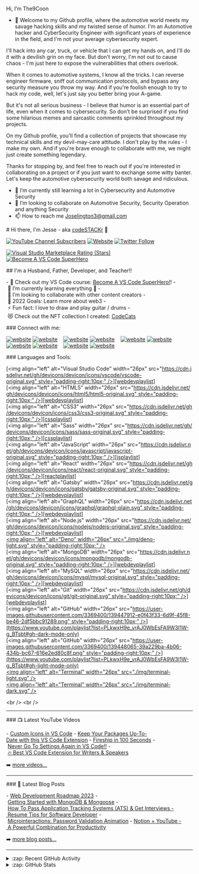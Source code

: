  Hi, I’m The9Coon
- 👀 Welcome to my Github profile, where the automotive world meets my savage hacking skills and my twisted sense of humor. I'm an Automotive hacker and CyberSecurity Engineer with significant years of experience in the field, and I'm not your average cybersecurity expert.

I'll hack into any car, truck, or vehicle that I can get my hands on, and I'll do it with a devilish grin on my face. But don't worry, I'm not out to cause chaos - I'm just here to expose the vulnerabilities that others overlook.

When it comes to automotive systems, I know all the tricks. I can reverse engineer firmware, sniff out communication protocols, and bypass any security measure you throw my way. And if you're foolish enough to try to hack my code, well, let's just say you better bring your A-game.

But it's not all serious business - I believe that humor is an essential part of life, even when it comes to cybersecurity. So don't be surprised if you find some hilarious memes and sarcastic comments sprinkled throughout my projects.

On my Github profile, you'll find a collection of projects that showcase my technical skills and my devil-may-care attitude. I don't play by the rules - I make my own. And if you're brave enough to collaborate with me, we might just create something legendary.

Thanks for stopping by, and feel free to reach out if you're interested in collaborating on a project or if you just want to exchange some witty banter. Let's keep the automotive cybersecurity world both savage and ridiculous.




- 🌱 I’m currently still learning a lot in Cybersecurity and Automotive Security
- 💞️ I’m looking to collaborate on Automotive Security, Security Operation and anything Security 
- 📫 How to reach me Joselington3@gmail.com

<!---
brosjsy/brosjsy is a ✨ special ✨ repository because its `README.md` (this file) appears on your GitHub profile.
You can click the Preview link to take a look at your changes.
--->
# Hi there, I'm Jesse - aka [codeSTACKr][youtube] 👋  
  
 [![YouTube Channel Subscribers](https://img.shields.io/youtube/channel/subscribers/UCDCHcqyeQgJ-jVSd6VJkbCw?logo=youtube&logoColor=red&style=for-the-badge)][youtube] 
 [![Website](https://img.shields.io/website?label=codeSTACKr.com&style=for-the-badge&url=https%3A%2F%2Fcodestackr.com)](https://codestackr.com) 
 [![Twitter Follow](https://img.shields.io/twitter/follow/codeSTACKr?color=1DA1F2&logo=twitter&style=for-the-badge)](https://twitter.com/intent/follow?original_referer=https%3A%2F%2Fgithub.com%2FcodeSTACKr&screen_name=codeSTACKr) 
  
 [![Visual Studio Marketplace Rating (Stars)](https://img.shields.io/visual-studio-marketplace/stars/codestackr.codestackr-theme?label=codeSTACKr%20VS%20Code%20Theme&logo=visualstudiocode&logoColor=ff652f&style=for-the-badge)](https://marketplace.visualstudio.com/items?itemName=codestackr.codestackr-theme) 
 [![Become A VS Code SuperHero](https://img.shields.io/badge/-Become%20A%20VS%20Code%20SuperHero%20%E2%86%92-gray.svg?colorB=ff652f&style=for-the-badge)](https://vsCodeHero.com) 
  
  
 ## I'm a Husband, Father, Developer, and Teacher!! 
  
 - 🔭 Check out my VS Code course: [Become A VS Code SuperHero!][course]! 
 - 🌱 I’m currently learning everything 🤣 
 - 👯 I’m looking to collaborate with other content creators 
 - 🥅 2022 Goals: Learn more about web3 
 - ⚡ Fun fact: I love to draw and play guitar / drums 
 - 😻 Check out the NFT collection I created: [CodeCats](https://opensea.io/collection/codecats?search[sortAscending]=true&search[sortBy]=PRICE&search[toggles][0]=BUY_NOW) 
  
 ### Connect with me: 
  
 [![website](./img/globe-light.svg)](https://codestackr.com#gh-light-mode-only) 
 [![website](./img/globe-dark.svg)](https://codestackr.com#gh-dark-mode-only) 
 &nbsp;&nbsp; 
 [![website](./img/youtube-light.svg)](https://youtube.com/codestackr#gh-light-mode-only) 
 [![website](./img/youtube-dark.svg)](https://youtube.com/codestackr#gh-dark-mode-only) 
 &nbsp;&nbsp; 
 [![website](./img/twitter-light.svg)](https://twitter.com/codestackr#gh-light-mode-only) 
 [![website](./img/twitter-dark.svg)](https://twitter.com/codestackr#gh-dark-mode-only) 
 &nbsp;&nbsp; 
 [![website](./img/linkedin-light.svg)](https://linkedin.com/in/codeSTACKr#gh-light-mode-only) 
 [![website](./img/linkedin-dark.svg)](https://linkedin.com/in/codeSTACKr#gh-dark-mode-only) 
 &nbsp;&nbsp; 
 [![website](./img/instagram-light.svg)](https://instagram.com/codeSTACKr#gh-light-mode-only) 
 [![website](./img/instagram-dark.svg)](https://instagram.com/codeSTACKr#gh-dark-mode-only) 
  
 ### Languages and Tools: 
  
 [<img align="left" alt="Visual Studio Code" width="26px" src="https://cdn.jsdelivr.net/gh/devicons/devicon/icons/vscode/vscode-original.svg" style="padding-right:10px;" />][webdevplaylist] 
 [<img align="left" alt="HTML5" width="26px" src="https://cdn.jsdelivr.net/gh/devicons/devicon/icons/html5/html5-original.svg" style="padding-right:10px;" />][webdevplaylist] 
 [<img align="left" alt="CSS3" width="26px" src="https://cdn.jsdelivr.net/gh/devicons/devicon/icons/css3/css3-original.svg" style="padding-right:10px;" />][cssplaylist] 
 [<img align="left" alt="Sass" width="26px" src="https://cdn.jsdelivr.net/gh/devicons/devicon/icons/sass/sass-original.svg" style="padding-right:10px;" />][cssplaylist] 
 [<img align="left" alt="JavaScript" width="26px" src="https://cdn.jsdelivr.net/gh/devicons/devicon/icons/javascript/javascript-original.svg" style="padding-right:10px;" />][jsplaylist] 
 [<img align="left" alt="React" width="26px" src="https://cdn.jsdelivr.net/gh/devicons/devicon/icons/react/react-original.svg" style="padding-right:10px;" />][reactplaylist] 
 [<img align="left" alt="Gatsby" width="26px" src="https://cdn.jsdelivr.net/gh/devicons/devicon/icons/gatsby/gatsby-original.svg" style="padding-right:10px;" />][webdevplaylist] 
 [<img align="left" alt="GraphQL" width="26px" src="https://cdn.jsdelivr.net/gh/devicons/devicon/icons/graphql/graphql-plain.svg" style="padding-right:10px;" />][webdevplaylist] 
 [<img align="left" alt="Node.js" width="26px" src="https://cdn.jsdelivr.net/gh/devicons/devicon/icons/nodejs/nodejs-original.svg" style="padding-right:10px;" />][webdevplaylist] 
 [<img align="left" alt="Deno" width="26px" src="./img/deno-light.svg" style="padding-right:10px;" />][webdevplaylist] 
 [<img align="left" alt="MongoDB" width="26px" src="https://cdn.jsdelivr.net/gh/devicons/devicon/icons/mongodb/mongodb-original.svg" style="padding-right:10px;" />][webdevplaylist] 
 [<img align="left" alt="MySQL" width="26px" src="https://cdn.jsdelivr.net/gh/devicons/devicon/icons/mysql/mysql-original.svg" style="padding-right:10px;" />][webdevplaylist] 
 [<img align="left" alt="Git" width="26px" src="https://cdn.jsdelivr.net/gh/devicons/devicon/icons/git/git-original.svg" style="padding-right:10px;" />][webdevplaylist] 
 [<img align="left" alt="GitHub" width="26px" src="https://user-images.githubusercontent.com/3369400/139447912-e0f43f33-6d9f-45f8-be46-2df5bbc91289.png" style="padding-right:10px;" />](https://www.youtube.com/playlist?list=PLkwxH9e_vrAJ0WbEsFA9W3I1W-g_BTsbt#gh-dark-mode-only) 
 [<img align="left" alt="GitHub" width="26px" src="https://user-images.githubusercontent.com/3369400/139448065-39a229ba-4b06-434b-bc67-616e2ed80c8f.png" style="padding-right:10px;" />](https://www.youtube.com/playlist?list=PLkwxH9e_vrAJ0WbEsFA9W3I1W-g_BTsbt#gh-light-mode-only) 
 [<img align="left" alt="Terminal" width="26px" src="./img/terminal-light.svg" />](https://www.youtube.com/playlist?list=PLkwxH9e_vrAJ0WbEsFA9W3I1W-g_BTsbt#gh-light-mode-only) 
 [<img align="left" alt="Terminal" width="26px" src="./img/terminal-dark.svg" />](https://www.youtube.com/playlist?list=PLkwxH9e_vrAJ0WbEsFA9W3I1W-g_BTsbt#gh-dark-mode-only) 
  
 <br /> 
 <br /> 
  
 --- 
  
 ### 📺 Latest YouTube Videos 
  
 <!-- YOUTUBE:START --> 
 - [Custom Icons in VS Code](https://www.youtube.com/watch?v=srGCblsKmDs) 
 - [Keep Your Packages Up-To-Date with this VS Code Extension](https://www.youtube.com/watch?v=FIHFLGEPolg) 
 - [Fireship in 100 Seconds](https://www.youtube.com/watch?v=cYoY_WbqNSw) 
 - [Never Go To Settings Again in VS Code!!](https://www.youtube.com/watch?v=q_oExJyObUw) 
 - [🔥 Best VS Code Extension for Writers &amp; Speakers](https://www.youtube.com/watch?v=2R20LH1uG2E) 
 <!-- YOUTUBE:END --> 
  
 ➡️ [more videos...](https://youtube.com/codestackr) 
  
 --- 
  
 ### 📕 Latest Blog Posts 
  
 <!-- BLOG-POST-LIST:START --> 
 - [Web Development Roadmap 2023](https://dev.to/codestackr/web-development-roadmap-2023-5beo) 
 - [Getting Started with MongoDB &amp; Mongoose](https://dev.to/codestackr/getting-started-with-mongodb-mongoose-2h6a) 
 - [How To Pass Application Tracking Systems &lpar;ATS&rpar; &amp; Get Interviews - Resume Tips for Software Developer](https://dev.to/codestackr/how-to-pass-application-tracking-systems-ats-get-interviews-resume-tips-for-software-developer-4bmo) 
 - [Microinteractions: Password Validation Animation](https://dev.to/codestackr/microinteractions-password-validation-animation-5629) 
 - [Notion + YouTube - A Powerful Combination for Productivity](https://dev.to/codestackr/notion-youtube-a-powerful-combination-for-productivity-1def) 
 <!-- BLOG-POST-LIST:END --> 
  
 ➡️ [more blog posts...](https://codestackr.com) 
  
 --- 
  
 <details> 
   <summary>:zap: Recent GitHub Activity</summary> 
    
 <!--START_SECTION:activity--> 
 1. 🗣 Commented on [#3](https://github.com/motion-canvas/examples/issues/3) in [motion-canvas/examples](https://github.com/motion-canvas/examples) 
 2. 🎉 Merged PR [#1](https://github.com/codeSTACKr/gentree-generator/pull/1) in [codeSTACKr/gentree-generator](https://github.com/codeSTACKr/gentree-generator) 
 3. 💪 Opened PR [#1](https://github.com/codeSTACKr/gentree-generator/pull/1) in [codeSTACKr/gentree-generator](https://github.com/codeSTACKr/gentree-generator) 
 4. 💪 Opened PR [#1](https://github.com/studio-demo/cloudcash-sass/pull/1) in [studio-demo/cloudcash-sass](https://github.com/studio-demo/cloudcash-sass) 
 5. 🎉 Merged PR [#1](https://github.com/codeSTACKr/superhero-extensions/pull/1) in [codeSTACKr/superhero-extensions](https://github.com/codeSTACKr/superhero-extensions) 
 <!--END_SECTION:activity--> 
  
 </details> 
  
 <details> 
   <summary>:zap: GitHub Stats</summary> 
  
   <img align="left" alt="codeSTACKr's GitHub Stats" src="https://github-readme-stats.vercel.app/api?username=codeSTACKr&show_icons=true&hide_border=false&title_color=ff652f&icon_color=FFE400&bg_color=09131B&text_color=ffffff&border_color=0c1a25" /> 
  
 </details> 
  
 [website]: https://codeSTACKr.com 
 [course]: http://vsCodeHero.com 
 [twitter]: https://twitter.com/codeSTACKr 
 [youtube]: https://youtube.com/codeSTACKr 
 [instagram]: https://instagram.com/codeSTACKr 
 [linkedin]: https://linkedin.com/in/codeSTACKr 
 [webdevplaylist]: https://www.youtube.com/playlist?list=PLkwxH9e_vrAJ0WbEsFA9W3I1W-g_BTsbt 
 [jsplaylist]: https://www.youtube.com/playlist?list=PLkwxH9e_vrALRJKu7wfXby3MKeflhTu6B 
 [cssplaylist]: https://www.youtube.com/playlist?list=PLkwxH9e_vrALSdvZuEh6gqQdmDoDIoqz4 
 [reactplaylist]: https://www.youtube.com/playlist?list=PLkwxH9e_vrAK4TdffpxKY3QGyHCpxFcQ0